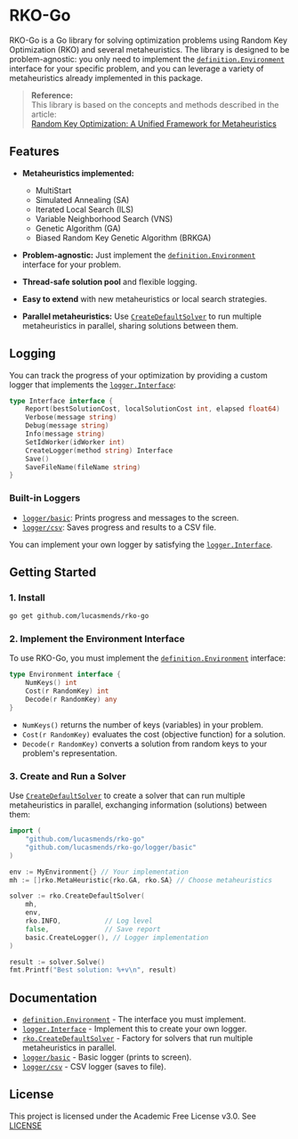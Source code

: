 # RKO-Go

RKO-Go is a Go library for solving optimization problems using Random Key Optimization (RKO) and several metaheuristics. The library is designed to be problem-agnostic: you only need to implement the [`definition.Environment`](definition/definition.go) interface for your specific problem, and you can leverage a variety of metaheuristics already implemented in this package.

> **Reference:**  
> This library is based on the concepts and methods described in the article:  
> [Random Key Optimization: A Unified Framework for Metaheuristics](https://doi.org/10.48550/arXiv.2411.04293)

## Features

- **Metaheuristics implemented:**
  - MultiStart
  - Simulated Annealing (SA)
  - Iterated Local Search (ILS)
  - Variable Neighborhood Search (VNS)
  - Genetic Algorithm (GA)
  - Biased Random Key Genetic Algorithm (BRKGA)

- **Problem-agnostic:** Just implement the [`definition.Environment`](definition/definition.go) interface for your problem.
- **Thread-safe solution pool** and flexible logging.
- **Easy to extend** with new metaheuristics or local search strategies.
- **Parallel metaheuristics:** Use [`CreateDefaultSolver`](create.go) to run multiple metaheuristics in parallel, sharing solutions between them.

## Logging

You can track the progress of your optimization by providing a custom logger that implements the [`logger.Interface`](logger/definition.go):

```go
type Interface interface {
    Report(bestSolutionCost, localSolutionCost int, elapsed float64)
    Verbose(message string)
    Debug(message string)
    Info(message string)
    SetIdWorker(idWorker int)
    CreateLogger(method string) Interface
    Save()
    SaveFileName(fileName string)
}
```

### Built-in Loggers

- [`logger/basic`](logger/basic/implementation.go): Prints progress and messages to the screen.
- [`logger/csv`](logger/csv/implementation.go): Saves progress and results to a CSV file.

You can implement your own logger by satisfying the [`logger.Interface`](logger/definition.go).

## Getting Started

### 1. Install

```sh
go get github.com/lucasmends/rko-go
```

### 2. Implement the Environment Interface

To use RKO-Go, you must implement the [`definition.Environment`](definition/definition.go) interface:

```go
type Environment interface {
    NumKeys() int
    Cost(r RandomKey) int
    Decode(r RandomKey) any
}
```

- `NumKeys()` returns the number of keys (variables) in your problem.
- `Cost(r RandomKey)` evaluates the cost (objective function) for a solution.
- `Decode(r RandomKey)` converts a solution from random keys to your problem's representation.

### 3. Create and Run a Solver

Use [`CreateDefaultSolver`](create.go) to create a solver that can run multiple metaheuristics in parallel, exchanging information (solutions) between them:

```go
import (
    "github.com/lucasmends/rko-go"
    "github.com/lucasmends/rko-go/logger/basic"
)

env := MyEnvironment{} // Your implementation
mh := []rko.MetaHeuristic{rko.GA, rko.SA} // Choose metaheuristics

solver := rko.CreateDefaultSolver(
    mh,
    env,
    rko.INFO,           // Log level
    false,              // Save report
    basic.CreateLogger(), // Logger implementation
)

result := solver.Solve()
fmt.Printf("Best solution: %+v\n", result)
```

## Documentation

- [`definition.Environment`](definition/definition.go) - The interface you must implement.
- [`logger.Interface`](logger/definition.go) - Implement this to create your own logger.
- [`rko.CreateDefaultSolver`](create.go) - Factory for solvers that run multiple metaheuristics in parallel.
- [`logger/basic`](logger/basic/implementation.go) - Basic logger (prints to screen).
- [`logger/csv`](logger/csv/implementation.go) - CSV logger (saves to file).

## License

This project is licensed under the Academic Free License v3.0. See [LICENSE](LICENSE)